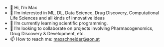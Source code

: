 - 👋 Hi, I’m Max
- 👀 I’m interested in ML, DL, Data Science, Drug Discovery, Computational Life Sciences and all kinds of innovative ideas
- 🌱 I’m currently learning scientific programming.
- 💞️ I’m looking to collaborate on projects involving Pharmacogenomics, Drug Discovery & Development, etc.
- 📫 How to reach me: maxschneider@aon.at

<!---
BiteForce/BiteForce is a ✨ special ✨ repository because its `README.md` (this file) appears on your GitHub profile.
You can click the Preview link to take a look at your changes.
--->
